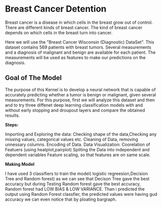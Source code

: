  # Breast Cancer Detention
 
 Breast cancer is a disease in which cells in the breast grow out of control. There are different kinds of breast cancer. The kind of breast cancer depends on which cells in the 
 breast turn into cancer.

 Here we will use the "Breast Cancer Wisconsin (Diagnostic) DataSet". This dataset contains 569 patients with breast tumors. Several measurements and a diagnosis of malignant and 
 benign are available for each patient. The measurements will be used as features to make our predictions on the diagnosis.
 
 ## Goal of The Model
 
 The purpose of this Kernel is to develop a neural network that is capable of accurately predicting whether a tumor is benign or malignant, given several measurements. 
 For this purpose, first we will analyze this dataset and then and to try three diffenet deep learning classification models with and without early stopping and droupout layers
 and compare the obtained results.
 
 **Steps:**
 
 Importing and Exploring the data: Checking shape of the data,Checking any missing values, categorical values etc.
 Cleaning of Data, removing unnessary columns.
 Encoding of Data.
 Data Visualization: Coorelation of Featuers (using heatplot,pairplot)
 Spliting the Data into independent and dependent variables
 Feature scaling, so that features are on same scale.
 

**Making Model**

I have used 3 classifiers to train the model( logistic regreesion,Decision Tree and Random forest) as we can see that Decison Tree gave the best accuracy but during Testing 
Random forest gave the best accuracy, Random forest had LOW BIAS & LOW VARIANCE. Than i predicted the output using Random Forest classfier, the predicted values were having gud 
accuracy we can even notice that by ploating bargraph.
 

